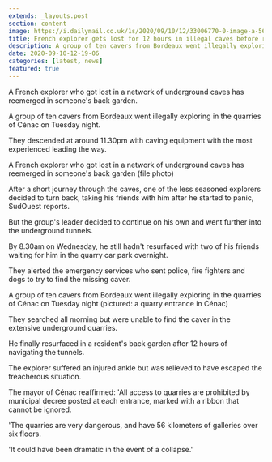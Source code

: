 ```yaml
---
extends: _layouts.post
section: content
image: https://i.dailymail.co.uk/1s/2020/09/10/12/33006770-0-image-a-56_1599735773254.jpg 
title: French explorer gets lost for 12 hours in illegal caves before re-emerging in a back garden 
description: A group of ten cavers from Bordeaux went illegally exploring in the quarries of Cénac on Tuesday night but the leader, who continued on his own, had not resurfaced by the next morning (file photo). 
date: 2020-09-10-12-19-06 
categories: [latest, news] 
featured: true 
--- 
```

A French explorer who got lost in a network of underground caves has reemerged in someone's back garden.

A group of ten cavers from Bordeaux went illegally exploring in the quarries of Cénac on Tuesday night.

They descended at around 11.30pm with caving equipment with the most experienced leading the way.

A French explorer who got lost in a network of underground caves has reemerged in someone's back garden (file photo)

After a short journey through the caves, one of the less seasoned explorers decided to turn back, taking his friends with him after he started to panic, SudOuest reports.   

But the group's leader decided to continue on his own and went further into the underground tunnels.

By 8.30am on Wednesday, he still hadn't resurfaced with two of his friends waiting for him in the quarry car park overnight. 

They alerted the emergency services who sent police, fire fighters and dogs to try to find the missing caver.

A group of ten cavers from Bordeaux went illegally exploring in the quarries of Cénac on Tuesday night (pictured: a quarry entrance in Cénac)

They searched all morning but were unable to find the caver in the extensive underground quarries.

He finally resurfaced in a resident's back garden after 12 hours of navigating the tunnels.

The explorer suffered an injured ankle but was relieved to have escaped the treacherous situation.

The mayor of Cénac reaffirmed: 'All access to quarries are prohibited by municipal decree posted at each entrance, marked with a ribbon that cannot be ignored. 

'The quarries are very dangerous, and have 56 kilometers of galleries over six floors. 

'It could have been dramatic in the event of a collapse.'

